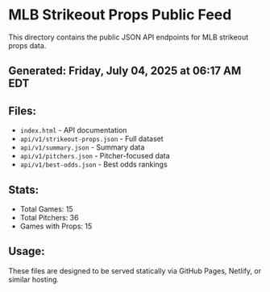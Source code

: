# MLB Strikeout Props Public Feed

This directory contains the public JSON API endpoints for MLB strikeout props data.

## Generated: Friday, July 04, 2025 at 06:17 AM EDT

## Files:
- `index.html` - API documentation
- `api/v1/strikeout-props.json` - Full dataset
- `api/v1/summary.json` - Summary data
- `api/v1/pitchers.json` - Pitcher-focused data  
- `api/v1/best-odds.json` - Best odds rankings

## Stats:
- Total Games: 15
- Total Pitchers: 36
- Games with Props: 15

## Usage:
These files are designed to be served statically via GitHub Pages, Netlify, or similar hosting.
